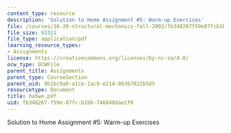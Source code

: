 ```yaml
---
content_type: resource
description: 'Solution to Home Assignment #5: Warm-up Exercises'
file: /courses/16-20-structural-mechanics-fall-2002/fb348267f59e07fcb1b6746848dae1f0_ha5we.pdf
file_size: 93311
file_type: application/pdf
learning_resource_types:
- Assignments
license: https://creativecommons.org/licenses/by-nc-sa/4.0/
ocw_type: OCWFile
parent_title: Assignments
parent_type: CourseSection
parent_uid: 9b1bc9a6-a1ce-1ac9-e214-06367022b5d5
resourcetype: Document
title: ha5we.pdf
uid: fb348267-f59e-07fc-b1b6-746848dae1f0
---
```

Solution to Home Assignment #5: Warm-up Exercises